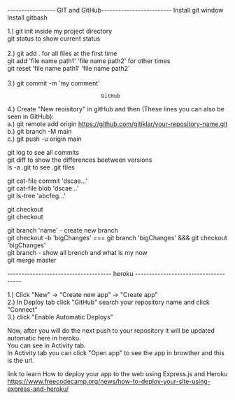 ----------------- GIT and GitHub-------------------------
Install git window</br>
Install gitbash</br>

1.) git init inside my project directory</br>
    git status to show current status</br></br>
2.) git add . for all files at the first time</br>
    git add 'file name path1' 'file name path2' for other times</br>
    git reset 'file name path1' 'file name path2' </br></br>
3.) git commit -m 'my comment'</br>
              
                                  GitHub
4.) Create "New reoisitory" in gitHub and then (These lines you can also be seen in GitHub): </br>
        a.) git remote add origin https://github.com/gitiklar/your-repository-name.git</br>
        b.) git branch -M main</br>
        c.) git push -u origin main</br>



git log to see all commits</br>
git diff to show the differences beetween versions</br>
ls -a .git to see .git files</br>

git cat-file commit 'dscae...'</br>
git cat-file blob 'dscae...'</br>
git ls-tree 'abcfeg...'</br>

git checkout <version></br>
git checkout <branch></br>

git branch 'name' - create new branch </br>
git checkout -b 'bigChanges'    ===    git branch 'bigChanges'   &&&    git checkout  'bigChanges'</br>
git branch - show all brench and what is my now</br>
git merge master</br>

------------------------------------- heroku -------------------------------------

1.) Click "New" -> "Create new app" -> "Create app"</br>
2.) In Deploy tab click "GitHub" search your repository name and click "Connect"</br>
3.) click "Enable Automatic Deploys"</br>

Now, after you will do the next push to your repository it will be updated automatic here in heroku.</br>
You can see in Activity tab.</br>
In Activity tab you can click "Open app" to see the app in browther and this is the url.</br>


link to learn How to deploy your app to the web using Express.js and Heroku</br>
https://www.freecodecamp.org/news/how-to-deploy-your-site-using-express-and-heroku/</br>





